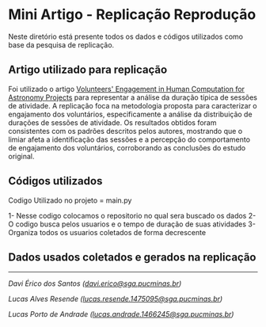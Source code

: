 # Mini Artigo - Replicação Reprodução

Neste diretório está presente todos os dados e códigos utilizados como base da pesquisa de replicação.

## Artigo utilizado para replicação

Foi utilizado o artigo [Volunteers' Engagement in Human Computation for Astronomy Projects](https://doi.org/10.1109/MCSE.2014.4) para representar a análise da duração típica de sessões de atividade. A replicação foca na metodologia proposta para caracterizar o engajamento dos voluntários, especificamente a análise da distribuição de durações de sessões de atividade. Os resultados obtidos foram consistentes com os padrões descritos pelos autores, mostrando que o limiar afeta a identificação das sessões e a percepção do comportamento de engajamento dos voluntários, corroborando as conclusões do estudo original.

## Códigos utilizados
Codigo Utilizado no projeto =  main.py

1- Nesse codigo colocamos o repositorio no qual sera buscado os dados
2- O codigo busca pelos usuarios e o tempo de duração de suas atividades
3- Organiza todos os usuarios coletados de forma decrescente

## Dados usados coletados e gerados na replicação

---
_Davi Érico dos Santos (davi.erico@sga.pucminas.br)_

_Lucas Alves Resende (lucas.resende.1475095@sga.pucminas.br)_

_Lucas Porto de Andrade (lucas.andrade.1466245@sga.pucminas.br)_

